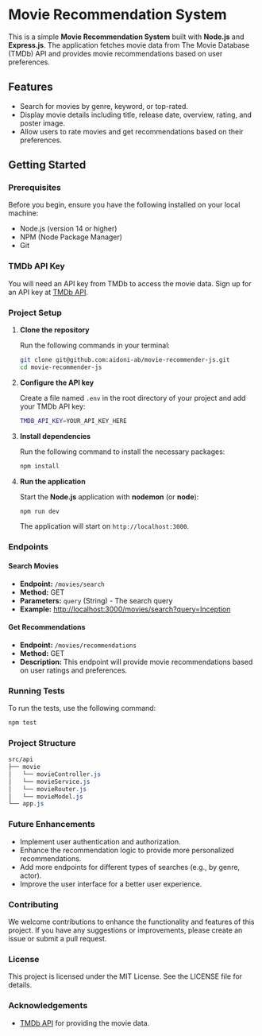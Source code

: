 # Movie Recommendation System

This is a simple **Movie Recommendation System** built with **Node.js** and **Express.js**. The application fetches movie data from The Movie Database (TMDb) API and provides movie recommendations based on user preferences.

## Features

- Search for movies by genre, keyword, or top-rated.
- Display movie details including title, release date, overview, rating, and poster image.
- Allow users to rate movies and get recommendations based on their preferences.

## Getting Started

### Prerequisites

Before you begin, ensure you have the following installed on your local machine:

- Node.js (version 14 or higher)
- NPM (Node Package Manager)
- Git

### TMDb API Key

You will need an API key from TMDb to access the movie data. Sign up for an API key at [TMDb API](https://www.themoviedb.org/documentation/api).

### Project Setup

1. **Clone the repository**

   Run the following commands in your terminal:

    ```bash
    git clone git@github.com:aidoni-ab/movie-recommender-js.git
    cd movie-recommender-js
    ```

2. **Configure the API key**

   Create a file named `.env` in the root directory of your project and add your TMDb API key:

    ```bash
    TMDB_API_KEY=YOUR_API_KEY_HERE
    ```

3. **Install dependencies**

   Run the following command to install the necessary packages:

    ```bash
    npm install
    ```

4. **Run the application**

   Start the **Node.js** application with **nodemon** (or **node**):

    ```bash
    npm run dev
    ```

   The application will start on `http://localhost:3000`.

### Endpoints

#### Search Movies

- **Endpoint:** `/movies/search`
- **Method:** GET
- **Parameters:** `query` (String) - The search query
- **Example:** <http://localhost:3000/movies/search?query=Inception>

#### Get Recommendations

- **Endpoint:** `/movies/recommendations`
- **Method:** GET
- **Description:** This endpoint will provide movie recommendations based on user ratings and preferences.

### Running Tests

To run the tests, use the following command:

   ```bash
   npm test
   ```

### Project Structure

```css
src/api
├── movie
│   └── movieController.js
│   └── movieService.js
│   └── movieRouter.js
│   └── movieModel.js
└── app.js
``````

### Future Enhancements

- Implement user authentication and authorization.
- Enhance the recommendation logic to provide more personalized recommendations.
- Add more endpoints for different types of searches (e.g., by genre, actor).
- Improve the user interface for a better user experience.

### Contributing

We welcome contributions to enhance the functionality and features of this project. If you have any suggestions or improvements, please create an issue or submit a pull request.

### License

This project is licensed under the MIT License. See the LICENSE file for details.

### Acknowledgements

- [TMDb API](https://www.themoviedb.org/documentation/api) for providing the movie data.
